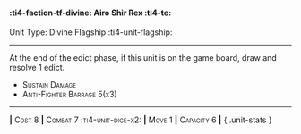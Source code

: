 #### :ti4-faction-tf-divine: **Airo Shir Rex** :ti4-te:

Unit Type: Divine Flagship :ti4-unit-flagship: 

---

At the end of the edict phase, if this unit is on the game board, draw and resolve 1 edict.

* <span style="font-variant:small-caps;">Sustain Damage</span> 
* <span style="font-variant:small-caps;">Anti-Fighter Barrage 5(x3)</span> 


---

__|__ <span style="font-variant:small-caps;">Cost 8</span> __|__ <span style="font-variant:small-caps;">Combat 7 :ti4-unit-dice-x2:</span> __|__ <span style="font-variant:small-caps;">Move 1</span> __|__ <span style="font-variant:small-caps;">Capacity 6</span> __|__
{ .unit-stats }

